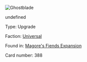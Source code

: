 
![Ghostblade](https://warhammerunderworlds.com/wp-content/uploads/sites/6/2018/03/388_ENG.png)

undefined

Type: Upgrade

Faction: [Universal](/factions/universal.md)

Found in: [Magore's Fiends Expansion](/locations/magores-fiends-expansion.md)

Card number: 388
